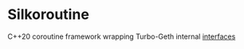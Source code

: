# Silkoroutine
C++20 coroutine framework wrapping Turbo-Geth internal [interfaces](https://github.com/ledgerwatch/interfaces)
